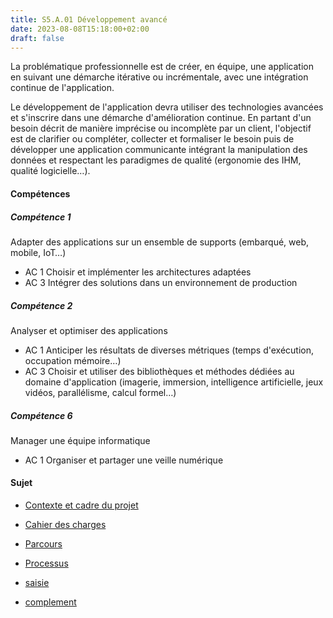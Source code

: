 ```yaml
---
title: S5.A.01 Développement avancé
date: 2023-08-08T15:18:00+02:00
draft: false
---
```


La problématique professionnelle est de créer, en équipe, une application en suivant une démarche itérative ou incrémentale, avec une intégration continue de l'application.

Le développement de l'application devra utiliser des technologies avancées et s'inscrire dans une démarche d'amélioration continue. En partant d'un besoin décrit de manière imprécise ou incomplète par un client, l'objectif est de clarifier ou compléter, collecter et formaliser le besoin puis de développer une application communicante intégrant la manipulation des données et respectant les paradigmes de qualité (ergonomie des IHM, qualité logicielle…).

#### Compétences

##### Compétence 1

Adapter des applications sur un ensemble de supports (embarqué, web, mobile,
IoT…)

- AC 1 Choisir et implémenter les architectures adaptées
- AC 3 Intégrer des solutions dans un environnement de production

##### Compétence 2

Analyser et optimiser des applications

- AC 1 Anticiper les résultats de diverses métriques (temps d'exécution, occupation mémoire…)
- AC 3 Choisir et utiliser des bibliothèques et méthodes dédiées au domaine d'application (imagerie, immersion, intelligence artificielle, jeux vidéos, parallélisme, calcul formel…)

##### Compétence 6

Manager une équipe informatique

- AC 1 Organiser et partager une veille numérique

#### Sujet

- [Contexte et cadre du projet](contexte/index.html)

- [Cahier des charges](cdc/index.html)
- [Parcours](parcours/index.html)
- [Processus](processus/index.html)
- [saisie](saisie/index.html)
- [complement](complement/index.html)
